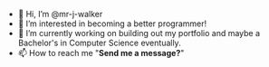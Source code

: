 - 👋 Hi, I’m @mr-j-walker
- 👀 I’m interested in becoming a better programmer!
- 🌱 I’m currently working on building out my portfolio and maybe a Bachelor's in Computer Science eventually.
- 📫 How to reach me "**Send me a message?**"


<!---
mr-j-walker/mr-j-walker is a ✨ special ✨ repository because its `README.md` (this file) appears on your GitHub profile.
You can click the Preview link to take a look at your changes.
--->
